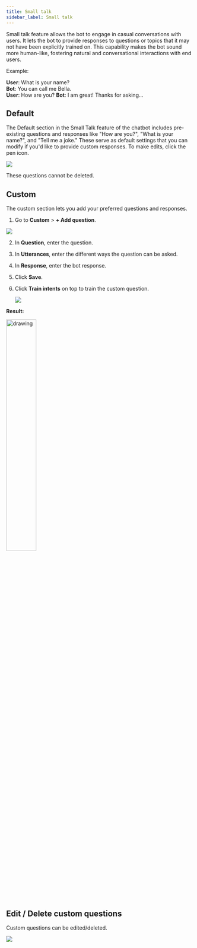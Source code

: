 ```yaml
---
title: Small talk
sidebar_label: Small talk
---
```



Small talk feature allows the bot to engage in casual conversations with users. It lets the bot to provide responses to questions or topics that it may not have been explicitly trained on. This capability makes the bot sound more human-like, fostering natural and conversational interactions with end users.


Example: 

**User**: What is your name?  
**Bot**: You can call me Bella.   
**User**: How are you? 
**Bot**: I am great! Thanks for asking... 

## Default

The Default section in the Small Talk feature of the chatbot includes pre-existing questions and responses like "How are you?", "What is your name?", and "Tell me a joke." These serve as default settings that you can modify if you'd like to provide custom responses. To make edits, click the pen icon.

![](https://i.imgur.com/ZgjkWrm.png)

These questions cannot be deleted.

## Custom

The custom section lets you add your preferred questions and responses.

1. Go to **Custom** > **+ Add question**.

![](https://i.imgur.com/dgTTDNq.png)

2. In **Question**, enter the question.
3. In **Utterances**, enter the different ways the question can be asked.
4. In **Response**, enter the bot response.
5. Click **Save**.
6. Click **Train intents** on top to train the custom question.

   ![](https://i.imgur.com/stTDHcM.png)

**Result:**

   <img src="https://i.imgur.com/CIyI3Oq.png" alt="drawing" width="40%"/>

## Edit / Delete custom questions

Custom questions can be edited/deleted.

![](https://i.imgur.com/A3s89l4.png)